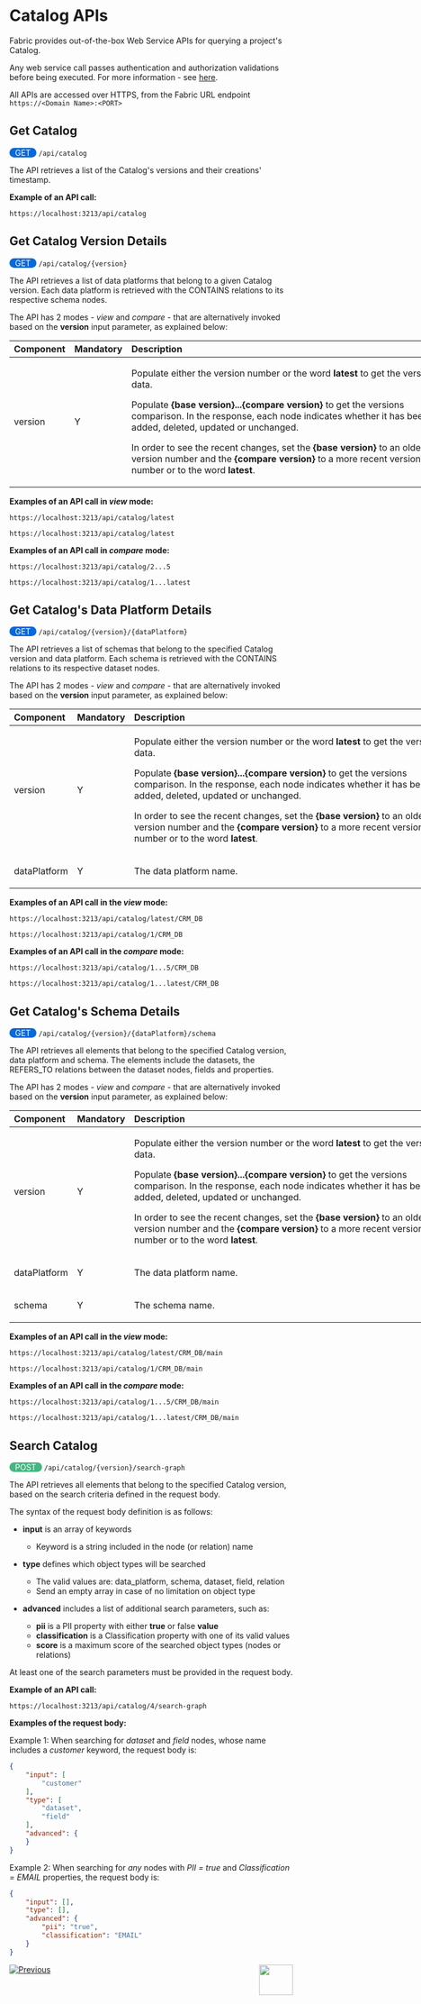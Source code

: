 <web>

# Catalog APIs

Fabric provides out-of-the-box Web Service APIs for querying a project's Catalog.

Any web service call passes authentication and authorization validations before being executed. For more information - see [here](/articles/26_fabric_security/05_fabric_webservices_security.md).

All APIs are accessed over HTTPS, from the Fabric URL endpoint `https://<Domain Name>:<PORT>`



## Get Catalog

<span style="border-radius: 1em; background-color: #0969da; padding: 0 10px; color:white">GET</span>   `/api/catalog`

The API retrieves a list of the Catalog's versions and their creations' timestamp.

**Example of an API call:**

```
https://localhost:3213/api/catalog
```



## Get Catalog Version Details

<span style="border-radius: 1em; background-color: #0969da; padding: 0 10px; color:white">GET</span>   `/api/catalog/{version}`

The API retrieves a list of data platforms that belong to a given Catalog version. Each data platform is retrieved with the CONTAINS relations to its respective schema nodes. 

The API has 2 modes - *view* and *compare* - that are alternatively invoked based on the **version** input parameter, as explained below:

<table style="width: 800px;">
<thead>
<tr>
<th style="text-align: left;" width="50pxl"><strong>Component</strong></th>
<th style="text-align: left;" width="50pxl"><strong>Mandatory</strong></th>
<th style="text-align: left;" width="700pxl"><strong>Description</strong></th>
</tr>
</thead>
<tbody>
<tr>
<td>version</td>
<td>Y</td>
<td>
<p>Populate either the version number or the word <strong>latest</strong> to get the version's data.</p>
<p>Populate <strong>{base version}...{compare version}</strong> to get the versions comparison. In the response, each node indicates whether it has been added, deleted, updated or unchanged.</p>
<p>In order to see the recent changes, set the <strong>{base version}</strong> to an older version number and the <strong>{compare version}</strong> to a more recent version number or to the word <strong>latest</strong>.</p>
</td>
</tr>
</tbody>
</table>


**Examples of an API call in *view* mode:**

```
https://localhost:3213/api/catalog/latest
```

```
https://localhost:3213/api/catalog/latest
```

**Examples of an API call in *compare* mode:**

```	
https://localhost:3213/api/catalog/2...5
```

```
https://localhost:3213/api/catalog/1...latest
```



## Get Catalog's Data Platform Details

<span style="border-radius: 1em; background-color: #0969da; padding: 0 10px; color:white">GET</span>   `/api/catalog/{version}/{dataPlatform}`

The API retrieves a list of schemas that belong to the specified Catalog version and data platform. Each schema is retrieved with the CONTAINS relations to its respective dataset nodes. 

The API has 2 modes - *view* and *compare* - that are alternatively invoked based on the **version** input parameter, as explained below:

<table style="width: 800px;">
<thead>
<tr>
<th style="text-align: left;" width="50pxl"><strong>Component</strong></th>
<th style="text-align: left;" width="50pxl"><strong>Mandatory</strong></th>
<th style="text-align: left;" width="700pxl"><strong>Description</strong></th>
</tr>
</thead>
<tbody>
<tr>
<td>version</td>
<td>Y</td>
<td>
<p>Populate either the version number or the word <strong>latest</strong> to get the version's data.</p>
<p>Populate <strong>{base version}...{compare version}</strong> to get the versions comparison. In the response, each node indicates whether it has been added, deleted, updated or unchanged.</p>
<p>In order to see the recent changes, set the <strong>{base version}</strong> to an older version number and the <strong>{compare version}</strong> to a more recent version number or to the word <strong>latest</strong>.</p>
</td>
</tr>
<tr>
<td>dataPlatform</td>
<td>Y</td>
<td>
<p>The data platform name.</p>
</td>
</tr>
</tbody>
</table>

**Examples of an API call in the *view* mode:**

```
https://localhost:3213/api/catalog/latest/CRM_DB
```

```
https://localhost:3213/api/catalog/1/CRM_DB
```

**Examples of an API call in the *compare* mode:**

```
https://localhost:3213/api/catalog/1...5/CRM_DB
```

```
https://localhost:3213/api/catalog/1...latest/CRM_DB
```



## Get Catalog's Schema Details

<span style="border-radius: 1em; background-color: #0969da; padding: 0 10px; color:white">GET</span>   `/api/catalog/{version}/{dataPlatform}/schema`

The API retrieves all elements that belong to the specified Catalog version, data platform and schema. The elements include the datasets, the REFERS_TO relations between the dataset nodes, fields and properties. 

The API has 2 modes - *view* and *compare* - that are alternatively invoked based on the **version** input parameter, as explained below:

<table style="width: 800px;">
<thead>
<tr>
<th style="text-align: left;" width="50pxl"><strong>Component</strong></th>
<th style="text-align: left;" width="50pxl"><strong>Mandatory</strong></th>
<th style="text-align: left;" width="700pxl"><strong>Description</strong></th>
</tr>
</thead>
<tbody>
<tr>
<td>version</td>
<td>Y</td>
<td>
<p>Populate either the version number or the word <strong>latest</strong> to get the version's data.</p>
<p>Populate <strong>{base version}...{compare version}</strong> to get the versions comparison. In the response, each node indicates whether it has been added, deleted, updated or unchanged.</p>
<p>In order to see the recent changes, set the <strong>{base version}</strong> to an older version number and the <strong>{compare version}</strong> to a more recent version number or to the word <strong>latest</strong>.</p>
</td>
</tr>
<tr>
<td>dataPlatform</td>
<td>Y</td>
<td>
<p>The data platform name.</p>
</td>
</tr>
<tr>
<td>schema</td>
<td>Y</td>
<td>
<p>The schema name.</p>
</td>
</tr>
</tbody>
</table>

**Examples of an API call in the *view* mode:**

```
https://localhost:3213/api/catalog/latest/CRM_DB/main
```

```
https://localhost:3213/api/catalog/1/CRM_DB/main
```

**Examples of an API call in the *compare* mode:**

```
https://localhost:3213/api/catalog/1...5/CRM_DB/main
```

```
https://localhost:3213/api/catalog/1...latest/CRM_DB/main
```



## Search Catalog

<span style="border-radius: 12em; background-color: #46B583; padding: 0 10px; color:white">POST</span>   `/api/catalog/{version}/search-graph`

The API retrieves all elements that belong to the specified Catalog version, based on the search criteria defined in the request body. 

The syntax of the request body definition is as follows:

* **input** is an array of keywords 
  * Keyword is a string included in the node (or relation) name

* **type** defines which object types will be searched
  * The valid values are: data_platform, schema, dataset, field, relation
  * Send an empty array in case of no limitation on object type
* **advanced** includes a list of additional search parameters, such as:
  * **pii** is a PII property with either **true** or false **value**
  * **classification** is a Classification property with one of its valid values
  * **score** is a maximum score of the searched object types (nodes or relations)

At least one of the search parameters must be provided in the request body. 

**Example of an API call:**

```
https://localhost:3213/api/catalog/4/search-graph
```

**Examples of the request body:**

Example 1: When searching for *dataset* and *field* nodes, whose name includes a *customer* keyword, the request body is:

~~~json
{
    "input": [
        "customer"
    ],
    "type": [
        "dataset",
        "field"
    ],
    "advanced": {
    }
}
~~~

Example 2: When searching for *any* nodes with *PII = true* and *Classification = EMAIL* properties, the request body is:

~~~json
{
    "input": [],
    "type": [],
    "advanced": {
        "pii": "true",
        "classification": "EMAIL"
    }
}
~~~



[![Previous](/articles/images/Previous.png)](09_build_artifacts.md)[<img align="right" width="60" height="54" src="/articles/images/Next.png">](11_advanced_settings.md) 



</web>
